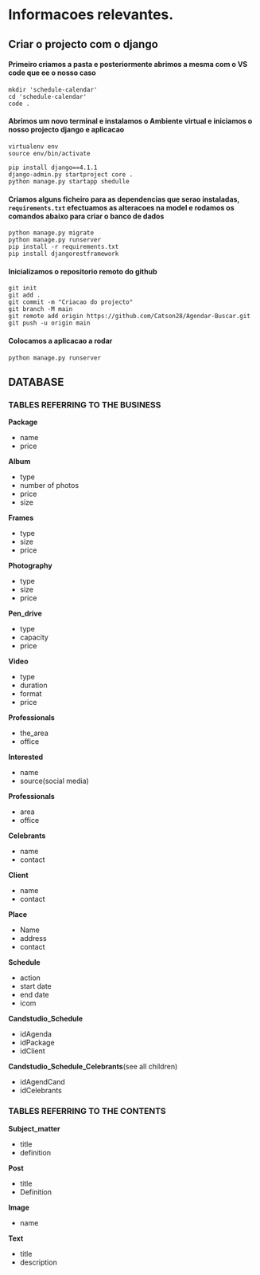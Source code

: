 # Informacoes relevantes.


## Criar o projecto com o django  

#### Primeiro criamos a pasta e posteriormente abrimos a mesma com o VS code que ee o nosso caso

    mkdir 'schedule-calendar'    
    cd 'schedule-calendar' 
    code . 

####  Abrimos um novo terminal e instalamos o Ambiente virtual e iniciamos o nosso projecto django e aplicacao

    virtualenv env  
    source env/bin/activate 

	pip install django==4.1.1
	django-admin.py startproject core .
	python manage.py startapp shedulle

#### Criamos alguns ficheiro para as dependencias que serao instaladas, `requirements.txt` efectuamos as alteracoes na model e rodamos os comandos abaixo para criar o banco de dados

	python manage.py migrate
	python manage.py runserver
    pip install -r requirements.txt  
	pip install djangorestframework

#### Inicializamos o repositorio remoto do github

	git init
	git add .
	git commit -m "Criacao do projecto"
	git branch -M main
	git remote add origin https://github.com/Catson28/Agendar-Buscar.git
	git push -u origin main

#### Colocamos a aplicacao a rodar
    python manage.py runserver   




## **DATABASE**


### **TABLES REFERRING TO THE BUSINESS**

**Package**
-   name
-   price
    
**Album**
-   type
-   number of photos
-   price
-   size
    
**Frames**
-   type
-   size
-   price
    
**Photography**
-   type
-   size
-   price

**Pen_drive**
-   type
-   capacity
-   price
    
**Video**
-   type
-   duration
-   format
-   price
    
**Professionals**
-   the_area
-   office

**Interested**
-   name
-   source(social media)
   
**Professionals**
-   area
-   office
    


**Celebrants**
-   name
-   contact
 
**Client**
-   name
-   contact
    
**Place**
-   Name
-   address
-   contact

**Schedule**
-   action
-   start date
-   end date
-   icom
   
**Candstudio_Schedule**
-   idAgenda
-   idPackage
-   idClient
   
**Candstudio_Schedule_****C****elebrants**(see all children)
-   idAgendCand
-   idCelebrants
    
### **TABLES REFERRING TO THE CONTENTS**

**Subject_matter**
-   title
-   definition
    
**Post**
-   title
-   Definition
    
**Image**
-   name
    
**Text**
-   title
-   description